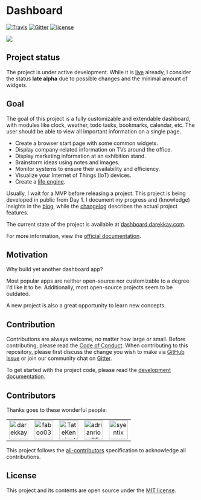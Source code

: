 # Dashboard

[![Travis](https://img.shields.io/travis/com/darekkay/dashboard?style=flat-square)](https://travis-ci.com/darekkay/dashboard)
[![Gitter](https://img.shields.io/gitter/room/darekkay/dashboard?style=flat-square)](https://gitter.im/darekkay-dashboard/community)
[![license](https://img.shields.io/badge/license-MIT-green?style=flat-square)](https://github.com/darekkay/dashboard/blob/master/LICENSE)

![](docs/assets/img/1.3.0.png)

## Project status

The project is under active development. While it is [live](https://dashboard.darekkay.com) already, I consider the status **late alpha** due to possible changes and the minimal amount of widgets.

## Goal

The goal of this project is a fully customizable and extendable dashboard, with modules like clock, weather, todo tasks, bookmarks, calendar, etc. The user should be able to view all important information on a single page.

- Create a browser start page with some common widgets.
- Display company-related information on TVs around the office.
- Display marketing information at an exhibition stand.
- Brainstorm ideas using notes and images.
- Monitor systems to ensure their availability and efficiency.
- Visualize your Internet of Things (IoT) devices.
- Create a [life engine](https://github.com/samsquire/ideas#5-life-engine).

Usually, I wait for a MVP before releasing a project. This project is being developed in public from Day 1. I document my progress and (knowledge) insights in the [blog](https://dashboard.darekkay.com/docs/blog/), while the [changelog](https://dashboard.darekkay.com/docs/changelog/) describes the actual project features.

The current state of the project is available at [dashboard.darekkay.com](https://dashboard.darekkay.com).

For more information, view the [official documentation](https://dashboard.darekkay.com/docs/).

## Motivation

Why build yet another dashboard app?

Most popular apps are neither open-source nor customizable to a degree I'd like it to be. Additionally, most open-source projects seem to be outdated.

A new project is also a great opportunity to learn new concepts.

## Contribution

Contributions are always welcome, no matter how large or small. Before contributing, please read the [Code of Conduct](./CODE_OF_CONDUCT.md). When contributing to this repository, please first discuss the change you wish to make via [GitHub Issue](https://github.com/darekkay/dashboard/issues/new) or join our community chat on [Gitter](https://gitter.im/darekkay-dashboard/community).

To get started with the project code, please read the [development documentation](https://dashboard.darekkay.com/docs/development/).

## Contributors

Thanks goes to these wonderful people:

<!-- ALL-CONTRIBUTORS-LIST:START - Do not remove or modify this section -->
<!-- prettier-ignore-start -->
<!-- markdownlint-disable -->
<table>
  <tr>
    <td align="center"><a href='https://darekkay.com/' title='darekkay is awesome!'><img src='https://avatars0.githubusercontent.com/u/3101914?v=4' alt='darekkay' width='50px' /></a></td>
    <td align="center"><a href='https://github.com/faboo03' title='faboo03 is awesome!'><img src='https://avatars3.githubusercontent.com/u/421979?v=4' alt='faboo03' width='50px' /></a></td>
    <td align="center"><a href='https://github.com/TateKennington' title='TateKennington is awesome!'><img src='https://avatars0.githubusercontent.com/u/27887751?v=4' alt='TateKennington' width='50px' /></a></td>
    <td align="center"><a href='http://adrianriosweb.com/' title='adrianrios25 is awesome!'><img src='https://avatars1.githubusercontent.com/u/12592624?v=4' alt='adrianrios25' width='50px' /></a></td>
    <td align="center"><a href='https://github.com/syentix' title='syentix is awesome!'><img src='https://avatars3.githubusercontent.com/u/43079612?v=4' alt='syentix' width='50px' /></a></td>
  </tr>
</table>

<!-- markdownlint-enable -->
<!-- prettier-ignore-end -->
<!-- ALL-CONTRIBUTORS-LIST:END -->

This project follows the [all-contributors](https://allcontributors.org) specification to acknowledge all contributions.


## License

This project and its contents are open source under the [MIT license](LICENSE).
